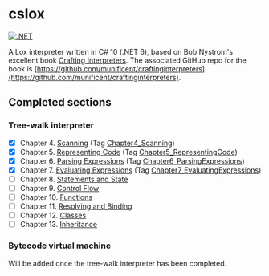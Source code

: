 # cslox

[![.NET](https://github.com/PhantomGrazzler/cslox/actions/workflows/dotnet.yml/badge.svg?branch=main)](https://github.com/PhantomGrazzler/cslox/actions/workflows/dotnet.yml)

A Lox interpreter written in C# 10 (.NET 6), based on Bob Nystrom's excellent book [Crafting Interpreters](http://craftinginterpreters.com/). The associated GitHub repo for the book is [https://github.com/munificent/craftinginterpreters](https://github.com/munificent/craftinginterpreters).

## Completed sections

### Tree-walk interpreter

- [x] Chapter 4. [Scanning](http://craftinginterpreters.com/scanning.html) (Tag [Chapter4_Scanning](https://github.com/PhantomGrazzler/cslox/releases/tag/Chapter4_Scanning))
- [x] Chapter 5. [Representing Code](http://craftinginterpreters.com/representing-code.html) (Tag [Chapter5_RepresentingCode](https://github.com/PhantomGrazzler/cslox/releases/tag/Chapter5_RepresentingCode))
- [x] Chapter 6. [Parsing Expressions](http://craftinginterpreters.com/parsing-expressions.html) (Tag [Chapter6_ParsingExpressions](https://github.com/PhantomGrazzler/cslox/releases/tag/Chapter6_ParsingExpressions))
- [x] Chapter 7. [Evaluating Expressions](http://craftinginterpreters.com/evaluating-expressions.html) (Tag [Chapter7_EvaluatingExpressions](https://github.com/PhantomGrazzler/cslox/releases/tag/Chapter7_EvaluatingExpressions))
- [ ] Chapter 8. [Statements and State](http://craftinginterpreters.com/statements-and-state.html)
- [ ] Chapter 9. [Control Flow](http://craftinginterpreters.com/control-flow.html)
- [ ] Chapter 10. [Functions](http://craftinginterpreters.com/functions.html)
- [ ] Chapter 11. [Resolving and Binding](http://craftinginterpreters.com/resolving-and-binding.html)
- [ ] Chapter 12. [Classes](http://craftinginterpreters.com/classes.html)
- [ ] Chapter 13. [Inheritance](http://craftinginterpreters.com/inheritance.html)

### Bytecode virtual machine

Will be added once the tree-walk interpreter has been completed.
